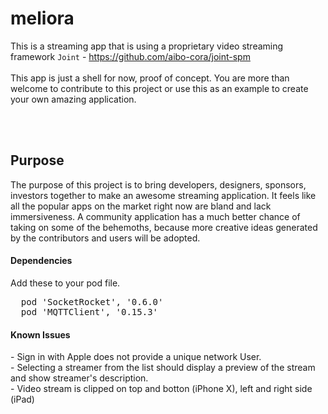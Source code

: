 # meliora
This is a streaming app that is using a proprietary video streaming framework `Joint` - https://github.com/aibo-cora/joint-spm
<br>
<br>
This app is just a shell for now, proof of concept. You are more than welcome to contribute to this project or use this as an example to create your own amazing application.

<br><br>
<h2> Purpose </h2>
The purpose of this project is to bring developers, designers, sponsors, investors together to make an awesome streaming application. It feels like all the popular apps on the market right now are bland and lack immersiveness. A community application has a much better chance of taking on some of the behemoths, because more creative ideas generated by the contributors and users will be adopted.

<h4>Dependencies</h4>
Add these to your pod file.
<pre>
  pod 'SocketRocket', '0.6.0'
  pod 'MQTTClient', '0.15.3'
</pre>

<h4>Known Issues</h4>
- Sign in with Apple does not provide a unique network User.<br>
- Selecting a streamer from the list should display a preview of the stream and show streamer's description.<br>
- Video stream is clipped on top and botton (iPhone X), left and right side (iPad)<br>
